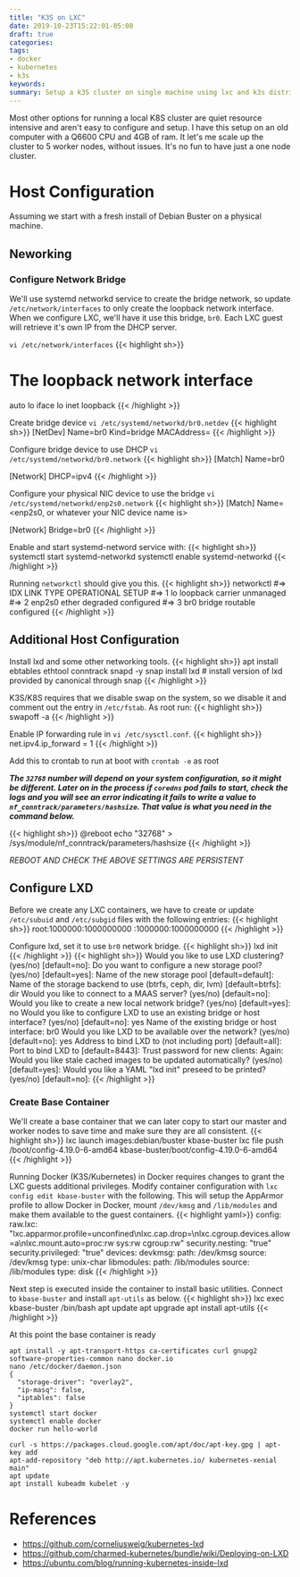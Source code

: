 ```yaml
---
title: "K3S on LXC"
date: 2019-10-23T15:22:01-05:00
draft: true
categories:
tags:
- docker
- kubernetes
- k3s
keywords:
summary: Setup a k3S cluster on single machine using lxc and k3s distribution.
---
```

Most other options for running a local K8S cluster are quiet resource intensive and aren't easy to configure and setup. I have this setup on an old computer with a Q6600 CPU and 4GB of ram. It let's me scale up the cluster to 5 worker nodes, without issues. It's no fun to have just a one node cluster.

# Host Configuration
Assuming we start with a fresh install of Debian Buster on a physical machine. 

## Neworking
### Configure Network Bridge
We'll use systemd networkd service to create the bridge network, so update `/etc/network/interfaces` to only create the loopback network interface. When we configure LXC, we'll have it use this bridge, `br0`. Each LXC guest will retrieve it's own IP from the DHCP server.

`vi /etc/network/interfaces`
{{< highlight sh>}}
# The loopback network interface
auto lo
iface lo inet loopback
{{< /highlight >}}

Create bridge device
`vi /etc/systemd/networkd/br0.netdev`
{{< highlight sh>}}
[NetDev]
Name=br0
Kind=bridge
MACAddress=<MAC address of your physical NIC>
{{< /highlight >}}

Configure bridge device to use DHCP `vi /etc/systemd/networkd/br0.network`
{{< highlight sh>}}
[Match]
Name=br0

[Network]
DHCP=ipv4
{{< /highlight >}}

Configure your physical NIC device to use the bridge `vi /etc/systemd/networkd/enp2s0.network`
{{< highlight sh>}}
[Match]
Name=<enp2s0, or whatever your NIC device name is>

[Network]
Bridge=br0
{{< /highlight >}}

Enable and start systemd-netword service with:
{{< highlight sh>}}
systemctl start systemd-networkd
systemctl enable systemd-networkd
{{< /highlight >}}

Running `networkctl` should give you this.
{{< highlight sh>}}
networkctl
#=> IDX LINK             TYPE               OPERATIONAL SETUP
#=>   1 lo               loopback           carrier     unmanaged
#=>   2 enp2s0           ether              degraded    configured
#=>   3 br0              bridge             routable    configured
{{< /highlight >}}

## Additional Host Configuration

Install lxd and some other networking tools.
{{< highlight sh>}}
apt install ebtables ethtool conntrack snapd -y
snap install lxd # install version of lxd provided by canonical through snap
{{< /highlight >}}


K3S/K8S requires that we disable swap on the system, so we disable it and comment out the entry in `/etc/fstab`. As root run:
{{< highlight sh>}}
swapoff -a
{{< /highlight >}}

Enable IP forwarding rule in `vi /etc/sysctl.conf`.
{{< highlight sh>}}
net.ipv4.ip_forward = 1
{{< /highlight >}}

Add this to crontab to run at boot with `crontab -e` as root

***The `32768` number will depend on your system configuration, so it might be different. Later on in the process if `coredns` pod fails to start, check the logs and you will see an error indicating it fails to write a value to `nf_conntrack/parameters/hashsize`. That value is what you need in the command below.***

{{< highlight sh>}}
@reboot echo "32768" > /sys/module/nf_conntrack/parameters/hashsize
{{< /highlight >}}

*REBOOT AND CHECK THE ABOVE SETTINGS ARE PERSISTENT*

## Configure LXD
Before we create any LXC containers, we have to create or update `/etc/subuid` and `/etc/subgid` files with the following entries:
{{< highlight sh>}}
root:1000000:1000000000
<your username>:1000000:1000000000
{{< /highlight >}}

Configure lxd, set it to use `br0` network bridge. 
{{< highlight sh>}}
lxd init
{{< /highlight >}}
{{< highlight sh>}}
Would you like to use LXD clustering? (yes/no) [default=no]: 
Do you want to configure a new storage pool? (yes/no) [default=yes]:
Name of the new storage pool [default=default]: 
Name of the storage backend to use (btrfs, ceph, dir, lvm) [default=btrfs]: dir
Would you like to connect to a MAAS server? (yes/no) [default=no]:
Would you like to create a new local network bridge? (yes/no) [default=yes]: no
Would you like to configure LXD to use an existing bridge or host interface? (yes/no) [default=no]: yes
Name of the existing bridge or host interface: br0
Would you like LXD to be available over the network? (yes/no) [default=no]: yes
Address to bind LXD to (not including port) [default=all]:
Port to bind LXD to [default=8443]:
Trust password for new clients:
Again:
Would you like stale cached images to be updated automatically? (yes/no) [default=yes]:
Would you like a YAML "lxd init" preseed to be printed? (yes/no) [default=no]:
{{< /highlight >}}

### Create Base Container
We'll create a base container that we can later copy to start our master and worker nodes to save time and make sure they are all consistent.
{{< highlight sh>}}
lxc launch images:debian/buster kbase-buster
lxc file push /boot/config-4.19.0-6-amd64 kbase-buster/boot/config-4.19.0-6-amd64
{{< /highlight >}}

Running Docker (K3S/Kubernetes) in Docker requires changes to grant the LXC guests additional privileges. Modify container configuration with `lxc config edit kbase-buster` with the following. This will setup the AppArmor profile to allow Docker in Docker, mount `/dev/kmsg` and `/lib/modules` and make them available to the guest containers.
{{< highlight yaml>}}
config:
  raw.lxc: "lxc.apparmor.profile=unconfined\nlxc.cap.drop=\nlxc.cgroup.devices.allow=a\nlxc.mount.auto=proc:rw sys:rw cgroup:rw"
  security.nesting: "true"
  security.privileged: "true"
devices:
  devkmsg:
    path: /dev/kmsg
    source: /dev/kmsg
    type: unix-char
  libmodules:
    path: /lib/modules
    source: /lib/modules
    type: disk
{{< /highlight >}}

Next step is executed inside the container to install basic utilities. Connect to `kbase-buster` and install `apt-utils` as below.
{{< highlight sh>}}
lxc exec kbase-buster /bin/bash
apt update
apt upgrade
apt install apt-utils
{{< /highlight >}}

At this point the base container is ready 

```
apt install -y apt-transport-https ca-certificates curl gnupg2 software-properties-common nano docker.io
nano /etc/docker/daemon.json
{
  "storage-driver": "overlay2",
  "ip-masq": false,
  "iptables": false
}
systemctl start docker
systemctl enable docker
docker run hello-world
```

```
curl -s https://packages.cloud.google.com/apt/doc/apt-key.gpg | apt-key add
apt-add-repository "deb http://apt.kubernetes.io/ kubernetes-xenial main"
apt update
apt install kubeadm kubelet -y
```


# References
* https://github.com/corneliusweig/kubernetes-lxd
* https://github.com/charmed-kubernetes/bundle/wiki/Deploying-on-LXD
* https://ubuntu.com/blog/running-kubernetes-inside-lxd